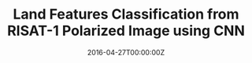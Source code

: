 ---
title: Land Features Classification from RISAT-1 Polarized Image using CNN
summary:

tags:
- Machine Learning
- Computer Vision
- Research Projects
date: "2016-04-27T00:00:00Z"

# Optional external URL for project (replaces project detail page).
external_link: "https://drive.google.com/file/d/12gtrcJEjoEPDQcAtZejq_rngjeemfl3N/view?usp=sharing"

image:
  #caption: Photo by rawpixel on Unsplash
  focal_point: Smart

links:
url_code: ""
url_pdf: ""
url_slides: ""
url_video: ""

# Slides (optional).
#   Associate this project with Markdown slides.
#   Simply enter your slide deck's filename without extension.
#   E.g. `slides = "example-slides"` references `content/slides/example-slides.md`.
#   Otherwise, set `slides = ""`.
slides: ""
---